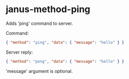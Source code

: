 # janus-method-ping
Adds 'ping' command to server.

Command:

```json
{ "method": "ping", "data": { "message": "hello" } }
```

Server reply:

```json
{ "method": "pong", "data": { "message": "hello" } }
```

'message' argument is optional.
